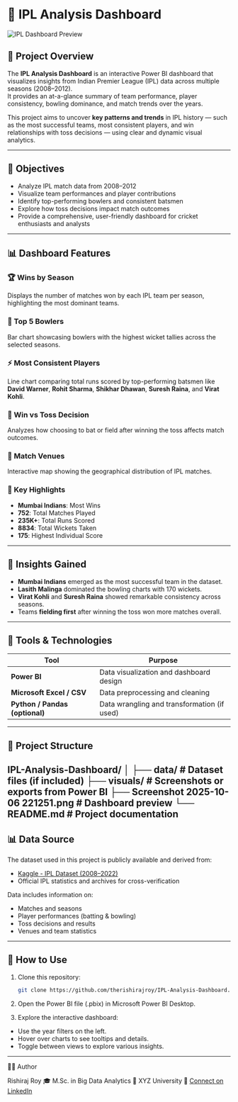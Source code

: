 # 🏏 IPL Analysis Dashboard

![IPL Dashboard Preview](Screenshot%202025-10-06%20221251.png)

## 📘 Project Overview

The **IPL Analysis Dashboard** is an interactive Power BI dashboard that visualizes insights from Indian Premier League (IPL) data across multiple seasons (2008–2012).  
It provides an at-a-glance summary of team performance, player consistency, bowling dominance, and match trends over the years.

This project aims to uncover **key patterns and trends** in IPL history — such as the most successful teams, most consistent players, and win relationships with toss decisions — using clear and dynamic visual analytics.

---

## 🎯 Objectives

- Analyze IPL match data from 2008–2012  
- Visualize team performances and player contributions  
- Identify top-performing bowlers and consistent batsmen  
- Explore how toss decisions impact match outcomes  
- Provide a comprehensive, user-friendly dashboard for cricket enthusiasts and analysts  

---

## 📊 Dashboard Features

### 🏆 Wins by Season
Displays the number of matches won by each IPL team per season, highlighting the most dominant teams.

### 🎯 Top 5 Bowlers
Bar chart showcasing bowlers with the highest wicket tallies across the selected seasons.

### ⚡ Most Consistent Players
Line chart comparing total runs scored by top-performing batsmen like **David Warner**, **Rohit Sharma**, **Shikhar Dhawan**, **Suresh Raina**, and **Virat Kohli**.

### 🎲 Win vs Toss Decision
Analyzes how choosing to bat or field after winning the toss affects match outcomes.

### 📍 Match Venues
Interactive map showing the geographical distribution of IPL matches.

### 🏅 Key Highlights
- **Mumbai Indians**: Most Wins  
- **752**: Total Matches Played  
- **235K+**: Total Runs Scored  
- **8834**: Total Wickets Taken  
- **175**: Highest Individual Score  

---

## 🧠 Insights Gained

- **Mumbai Indians** emerged as the most successful team in the dataset.  
- **Lasith Malinga** dominated the bowling charts with 170 wickets.  
- **Virat Kohli** and **Suresh Raina** showed remarkable consistency across seasons.  
- Teams **fielding first** after winning the toss won more matches overall.  

---

## 🧩 Tools & Technologies

| Tool | Purpose |
|------|----------|
| **Power BI** | Data visualization and dashboard design |
| **Microsoft Excel / CSV** | Data preprocessing and cleaning |
| **Python / Pandas (optional)** | Data wrangling and transformation (if used) |

---

## 📂 Project Structure
IPL-Analysis-Dashboard/
│
├── data/ # Dataset files (if included)
├── visuals/ # Screenshots or exports from Power BI
├── Screenshot 2025-10-06 221251.png # Dashboard preview
└── README.md # Project documentation
---

## 📊 Data Source

The dataset used in this project is publicly available and derived from:
- [Kaggle - IPL Dataset (2008–2022)](https://www.kaggle.com/manasgarg/ipl)  
- Official IPL statistics and archives for cross-verification  

Data includes information on:
- Matches and seasons  
- Player performances (batting & bowling)  
- Toss decisions and results  
- Venues and team statistics  

---

## 🚀 How to Use

1. Clone this repository:
   ```bash
   git clone https://github.com/therishirajroy/IPL-Analysis-Dashboard.git
   ```
2. Open the Power BI file (.pbix) in Microsoft Power BI Desktop.

3. Explore the interactive dashboard:
  - Use the year filters on the left.
  - Hover over charts to see tooltips and details.
  - Toggle between views to explore various insights.

---

👨‍💻 Author

Rishiraj Roy
🎓 M.Sc. in Big Data Analytics
📍 XYZ University
📧 [Connect on LinkedIn](https://www.linkedin.com/in/therishirajroy/)

